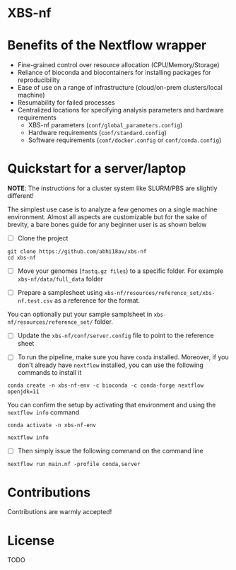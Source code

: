 # XBS-nf

# Benefits of the Nextflow wrapper

- Fine-grained control over resource allocation (CPU/Memory/Storage)
- Reliance of bioconda and biocontainers for installing packages for reproducibility
- Ease of use on a range of infrastructure (cloud/on-prem clusters/local machine)
- Resumability for failed processes
- Centralized locations for specifying analysis parameters and hardware requirements
    - XBS-nf parameters (`conf/global_parameters.config`)
    - Hardware requirements (`conf/standard.config`)
    - Software requirements (`conf/docker.config` or `conf/conda.config`)

# Quickstart for a server/laptop

**NOTE**: The instructions for a cluster system like SLURM/PBS are slightly different!

The simplest use case is to analyze a few genomes on a single machine environment. Almost all aspects are customizable but for the sake of brevity, a bare bones guide for any beginner user is as shown below

- [ ] Clone the project 

```shell
git clone https://github.com/abhi18av/xbs-nf
cd xbs-nf
```

- [ ] Move your genomes (`fastq.gz files`) to a specific folder. For example `xbs-nf/data/full_data` folder

- [ ] Prepare a samplesheet using `xbs-nf/resources/reference_set/xbs-nf.test.csv` as a reference for the format.

You can optionally put your sample samplsheet in `xbs-nf/resources/reference_set/` folder.

- [ ] Update the `xbs-nf/conf/server.config` file to point to the reference sheet

- [ ] To run the pipeline, make sure you have `conda` installed. Moreover, if you don't already have `nextflow` installed, you can use the following commands to install it 

```shell
conda create -n xbs-nf-env -c bioconda -c conda-forge nextflow openjdk=11
```


You can confirm the setup by activating that environment and using the `nextflow info`  command

```
conda activate -n xbs-nf-env

nextflow info 
```

- [ ] Then simply issue the following command on the command line 

```
nextflow run main.nf -profile conda,server
```


# Contributions

Contributions are warmly accepted!


# License

TODO
